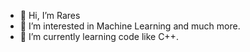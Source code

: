 - 👋 Hi, I’m Rares
- 👀 I’m interested in Machine Learning and much more.
- 🌱 I’m currently learning code like C++.
